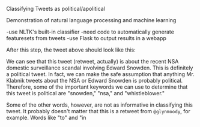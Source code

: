 
Classifying Tweets as political/apolitical

Demonstration of natural language processing and machine learning

-use NLTK's built-in classifier
-need code to automatically generate featuresets from tweets
-use Flask to output results in a webapp




After this step, the tweet above should look like this:

We can see that this tweet (retweet, actually) is about the recent NSA domestic surveillance scandal involving Edward Snowden. This is definitely a political tweet. In fact, we can make the safe assumption that anything Mr. Klabnik tweets about the NSA or Edward Snowden is probably political. Therefore, some of the important keywords we can use to determine that this tweet is political are "snowden," "nsa," and "whistleblower."

Some of the other words, however, are not as informative in classifying this tweet. It probably doesn't matter that this is a retweet from `@glynmoody`, for example. Words like "to" and "in 
